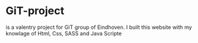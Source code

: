 # GiT-project
is a valentry project for GiT group of Eindhoven. I built this website with my knowlage of Html, Css, SASS and Java Scripte
